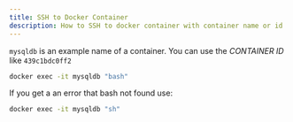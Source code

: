 ```yaml
---
title: SSH to Docker Container
description: How to SSH to docker container with container name or id
---
```


`mysqldb` is an example name of a container. You can use the _CONTAINER ID_ like `439c1bdc0ff2`

```bash
docker exec -it mysqldb "bash"
```

If you get a an error that bash not found use:

```bash
docker exec -it mysqldb "sh"
```

